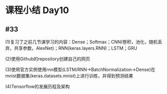 # 课程小结 Day10

## #33

(1)复习了之前几节课学习的内容：Dense；Softmax；CNN(卷积，池化，随机丢弃，共享参数，AlexNet)；RNN(keras.layers.RNN)；LSTM；GRU

(2)使用Github的repository创建自己的网页

(3)使用官方实例使用rnn模型(LSTM/RNN->BatchNormalization->Dense)在mnist数据集(keras.datasets.mnist)上进行训练，并得到预测结果

(4)Tensorflow的发展历程及架构



